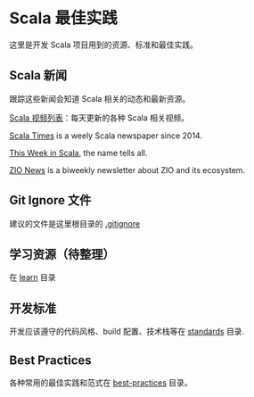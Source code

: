 # Scala 最佳实践

这里是开发 Scala 项目用到的资源、标准和最佳实践。

## Scala 新闻

跟踪这些新闻会知道 Scala 相关的动态和最新资源。

[Scala 视频列表](https://www.reddit.com/r/ScalaConferenceVideos/)：每天更新的各种 Scala 相关视频。

[Scala Times](https://scalatimes.com/) is a weely Scala newspaper since 2014.

[This Week in Scala](https://medium.com/disney-streaming/tagged/thisweekinscala), the name tells all.

[ZIO News](https://www.getrevue.co/profile/zio/) is a biweekly newsletter about ZIO and its ecosystem.

## Git Ignore 文件

建议的文件是这里根目录的 [.gitignore](./.gitignore)

## 学习资源（待整理）

在 [learn](./learn) 目录

## 开发标准

开发应该遵守的代码风格、build 配置、技术栈等在 [standards](./standards) 目录.

## Best Practices

各种常用的最佳实践和范式在 [best-practices](./best-practices) 目录。
